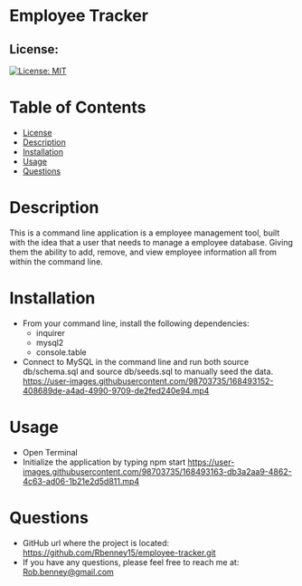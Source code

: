 # Employee Tracker

## License:
[![License: MIT](https://img.shields.io/badge/License-MIT-yellow.svg)](https://opensource.org/licenses/MIT)

# Table of Contents
* [License](#license)
* [Description](#description)
* [Installation](#installation)
* [Usage](#usage)
* [Questions](#questions)

# Description
This is a command line application is a employee management tool, built with the idea that a user that needs to manage a employee database. Giving them the ability to add, remove, and view employee information all from within the command line.  

# Installation
* From your command line, install the following dependencies:
    * inquirer
    * mysql2
    * console.table
* Connect to MySQL in the command line and run both source db/schema.sql and source db/seeds.sql to manually seed the data.
https://user-images.githubusercontent.com/98703735/168493152-408689de-a4ad-4990-9709-de2fed240e94.mp4

# Usage
* Open Terminal
* Initialize the application by typing npm start
https://user-images.githubusercontent.com/98703735/168493163-db3a2aa9-4862-4c63-ad06-1b21e2d5d811.mp4

# Questions
* GitHub url where the project is located: https://github.com/Rbenney15/employee-tracker.git
* If you have any questions, please feel free to reach me at: Rob.benney@gmail.com
